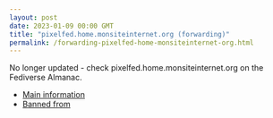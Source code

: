```yaml
---
layout: post
date: 2023-01-09 00:00 GMT
title: "pixelfed.home.monsiteinternet.org (forwarding)"
permalink: /forwarding-pixelfed-home-monsiteinternet-org.html
---
```


No longer updated - check pixelfed.home.monsiteinternet.org on the Fediverse Almanac.

* [Main information](https://www.fediversealmanac.com/api/v1/instances/pixelfed.home.monsiteinternet.org)
* [Banned from](https://www.fediversealmanac.com/api/v1/instances/pixelfed.home.monsiteinternet.org/banned_from)

